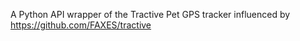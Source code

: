 A Python API wrapper of the Tractive Pet GPS tracker influenced by https://github.com/FAXES/tractive
